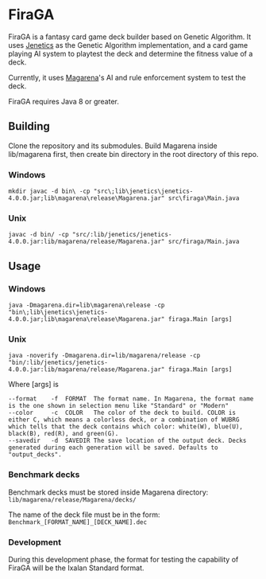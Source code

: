 # FiraGA
FiraGA is a fantasy card game deck builder based on Genetic Algorithm.
It uses [Jenetics](http://jenetics.io) as the Genetic Algorithm implementation, and a card game playing AI system to playtest the deck and determine the fitness value of a deck.

Currently, it uses [Magarena](https://magarena.github.io)'s AI and rule enforcement system to test the deck.

FiraGA requires Java 8 or greater.

## Building
Clone the repository and its submodules. Build Magarena inside lib/magarena first, then create bin directory in the root directory of this repo.
### Windows
```
mkdir javac -d bin\ -cp "src\;lib\jenetics\jenetics-4.0.0.jar;lib\magarena\release\Magarena.jar" src\firaga\Main.java
```
### Unix
```
javac -d bin/ -cp "src/:lib/jenetics/jenetics-4.0.0.jar:lib/magarena/release/Magarena.jar" src/firaga/Main.java
```

## Usage
### Windows
```
java -Dmagarena.dir=lib\magarena\release -cp "bin\;lib\jenetics\jenetics-4.0.0.jar;lib\magarena\release\Magarena.jar" firaga.Main [args]
```
### Unix
```
java -noverify -Dmagarena.dir=lib/magarena/release -cp "bin/:lib/jenetics/jenetics-4.0.0.jar:lib/magarena/release/Magarena.jar" firaga.Main [args]
```
Where [args] is
```
--format	-f	FORMAT	The format name. In Magarena, the format name is the one shown in selection menu like "Standard" or "Modern"
--color		-c	COLOR	The color of the deck to build. COLOR is either C, which means a colorless deck, or a combination of WUBRG which tells that the deck contains which color: white(W), blue(U), black(B), red(R), and green(G).
--savedir	-d	SAVEDIR	The save location of the output deck. Decks generated during each generation will be saved. Defaults to "output_decks".
```

### Benchmark decks
Benchmark decks must be stored inside Magarena directory: `lib/magarena/release/Magarena/decks/`

The name of the deck file must be in the form: `Benchmark_[FORMAT_NAME]_[DECK_NAME].dec`

### Development
During this development phase, the format for testing the capability of FiraGA will be the Ixalan Standard format.
